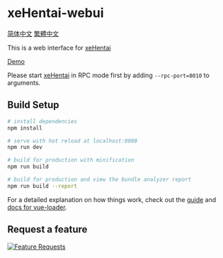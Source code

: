 # xeHentai-webui

[简体中文](README.chs.md) [繁體中文](README.cht.md)

This is a web interface for [xeHentai](https://github.com/fffonion/xeHentai)

[Demo](https://xehentai.yooooo.us/#host=localhost,port=8010,token=,https=no)

Please start [xeHentai](https://github.com/fffonion/xeHentai) in RPC mode first by adding `--rpc-port=8010`
to arguments.

## Build Setup

``` bash
# install dependencies
npm install

# serve with hot reload at localhost:8080
npm run dev

# build for production with minification
npm run build

# build for production and view the bundle analyzer report
npm run build --report
```

For a detailed explanation on how things work, check out the [guide](http://vuejs-templates.github.io/webpack/) and [docs for vue-loader](http://vuejs.github.io/vue-loader).

## Request a feature

[![Feature Requests](http://feathub.com/fffonion/xeHentai-webui?format=svg)](http://feathub.com/fffonion/xeHentai-webui)
